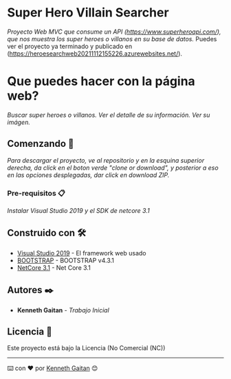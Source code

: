 # Super Hero Villain Searcher

_Proyecto Web MVC que consume un API (https://www.superheroapi.com/), que nos muestra los super heroes o villanos en su base de datos._
Puedes ver el proyecto ya terminado y publicado en (https://heroesearchweb20211112155226.azurewebsites.net/).

# Que puedes hacer con la página web?
_Buscar super heroes o villanos._
_Ver el detalle de su información._
_Ver su imágen._

## Comenzando 🚀

_Para descargar el proyecto, ve al repositorio y en la esquina superior derecha, da click en el boton verde "clone or download", y posterior a eso en las opciones desplegadas, dar click en download ZIP._




### Pre-requisitos 📋

_Instalar Visual Studio 2019 y el SDK de netcore 3.1_





## Construido con 🛠️



* [Visual Studio 2019](https://visualstudio.microsoft.com/es/vs/) - El framework web usado
* [BOOTSTRAP](https://getbootstrap.com/) - BOOTSTRAP v4.3.1
* [NetCore 3.1](https://dotnet.microsoft.com/download/dotnet-core/3.1) - Net Core 3.1



## Autores ✒️



* **Kenneth Gaitan** - *Trabajo Inicial* 




## Licencia 📄

Este proyecto está bajo la Licencia (No Comercial (NC)) 





---
⌨️ con ❤️ por [Kenneth Gaitan](https://www.linkedin.com/in/davidevanks/) 😊

